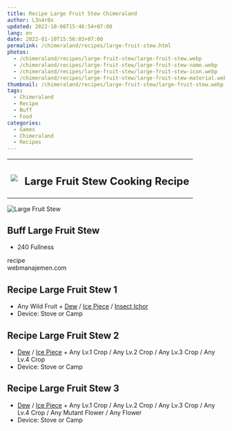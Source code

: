 ```yaml
---
title: Recipe Large Fruit Stew Chimeraland
author: L3n4r0x
updated: 2022-10-06T15:46:54+07:00
lang: en
date: 2022-01-10T15:56:03+07:00
permalink: /chimeraland/recipes/large-fruit-stew.html
photos:
  - /chimeraland/recipes/large-fruit-stew/large-fruit-stew.webp
  - /chimeraland/recipes/large-fruit-stew/large-fruit-stew-name.webp
  - /chimeraland/recipes/large-fruit-stew/large-fruit-stew-icon.webp
  - /chimeraland/recipes/large-fruit-stew/large-fruit-stew-material.webp
thumbnail: /chimeraland/recipes/large-fruit-stew/large-fruit-stew.webp
tags:
  - Chimeraland
  - Recipe
  - Buff
  - Food
categories:
  - Games
  - Chimeraland
  - Recipes
---
```


<section id="bootstrap-wrapper">
  <link
    rel="stylesheet"
    href="https://rawcdn.githack.com/dimaslanjaka/Web-Manajemen/0c3b5aa1813bd4abcd2c11bf3e37928b15c28664/css/bootstrap-5-3-0-alpha3-wrapper.css"
  />
  <div class="row mb-2">
    <div class="col-md-12 mb-2">
      <table class="table" id="post-info">
        <tbody>
          <tr>
            <td>
              <img
                class="d-inline-block me-2"
                src="/chimeraland/recipes/large-fruit-stew/large-fruit-stew-icon.webp"
                width="auto"
                height="auto"
              />
            </td>
            <td><h1 class="fs-5">Large Fruit Stew Cooking Recipe</h1></td>
          </tr>
        </tbody>
      </table>
    </div>
  </div>
  <div class="card mb-2">
    <div class="row g-0">
      <div class="col-sm-4 position-relative mb-2">
        <img
          src="/chimeraland/recipes/large-fruit-stew/large-fruit-stew-material.webp"
          class="card-img fit-cover w-100 h-100"
          alt="Large Fruit Stew"
          data-fancybox="true"
        />
      </div>
      <div class="col-sm-8 mb-2">
        <div class="card-body">
          <h2 class="card-title fs-5">Buff Large Fruit Stew</h2>
          <div class="card-text">
            <ul>
              <li>240 Fullness</li>
            </ul>
          </div>
          <span class="badge rounded-pill bg-dark text-white">recipe</span>
        </div>
        <div class="card-footer text-end text-muted">webmanajemen.com</div>
      </div>
    </div>
  </div>
  <div class="row mb-2">
    <div class="col-12 col-lg-6 recipe-item mb-2">
      <div class="card">
        <div class="card-body">
          <h2 class="card-title fs-5">Recipe Large Fruit Stew 1</h2>
          <div class="card-text">
            <ul>
              <li>
                Any Wild Fruit<span> + </span
                ><a
                  class="text-decoration-none"
                  href="/chimeraland/materials/dew.html"
                  >Dew</a
                ><span> / </span
                ><a
                  class="text-decoration-none"
                  href="/chimeraland/materials/ice-piece.html"
                  >Ice Piece</a
                ><span> / </span
                ><a
                  class="text-decoration-none"
                  href="/chimeraland/materials/insect-ichor.html"
                  >Insect Ichor</a
                >
              </li>
              <li>Device: Stove or Camp</li>
            </ul>
          </div>
        </div>
      </div>
    </div>
    <div class="col-12 col-lg-6 recipe-item mb-2">
      <div class="card">
        <div class="card-body">
          <h2 class="card-title fs-5">Recipe Large Fruit Stew 2</h2>
          <div class="card-text">
            <ul>
              <li>
                <a
                  class="text-decoration-none"
                  href="/chimeraland/materials/dew.html"
                  >Dew</a
                ><span> / </span
                ><a
                  class="text-decoration-none"
                  href="/chimeraland/materials/ice-piece.html"
                  >Ice Piece</a
                ><span> + </span>Any Lv.1 Crop<span> / </span>Any Lv.2 Crop<span>
                  / </span
                >Any Lv.3 Crop<span> / </span>Any Lv.4 Crop
              </li>
              <li>Device: Stove or Camp</li>
            </ul>
          </div>
        </div>
      </div>
    </div>
    <div class="col-12 col-lg-6 recipe-item mb-2">
      <div class="card">
        <div class="card-body">
          <h2 class="card-title fs-5">Recipe Large Fruit Stew 3</h2>
          <div class="card-text">
            <ul>
              <li>
                <a
                  class="text-decoration-none"
                  href="/chimeraland/materials/dew.html"
                  >Dew</a
                ><span> / </span
                ><a
                  class="text-decoration-none"
                  href="/chimeraland/materials/ice-piece.html"
                  >Ice Piece</a
                ><span> + </span>Any Lv.1 Crop<span> / </span>Any Lv.2 Crop<span>
                  / </span
                >Any Lv.3 Crop<span> / </span>Any Lv.4 Crop<span> / </span>Any
                Mutant Flower<span> / </span>Any Flower
              </li>
              <li>Device: Stove or Camp</li>
            </ul>
          </div>
        </div>
      </div>
    </div>
  </div>
</section>